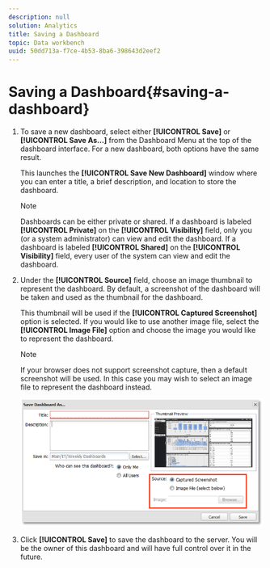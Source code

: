 ```yaml
---
description: null
solution: Analytics
title: Saving a Dashboard
topic: Data workbench
uuid: 50dd713a-f7ce-4b53-8ba6-398643d2eef2
---
```


# Saving a Dashboard{#saving-a-dashboard}

1. To save a new dashboard, select either **[!UICONTROL Save]** or **[!UICONTROL Save As…]** from the Dashboard Menu at the top of the dashboard interface. For a new dashboard, both options have the same result.

   This launches the **[!UICONTROL Save New Dashboard]** window where you can enter a title, a brief description, and location to store the dashboard. 

   >[!NOTE]
   >
   >Dashboards can be either private or shared. If a dashboard is labeled **[!UICONTROL Private]** on the **[!UICONTROL Visibility]** field, only you (or a system administrator) can view and edit the dashboard. If a dashboard is labeled **[!UICONTROL Shared]** on the **[!UICONTROL Visibility]** field, every user of the system can view and edit the dashboard.

1. Under the **[!UICONTROL Source]** field, choose an image thumbnail to represent the dashboard. By default, a screenshot of the dashboard will be taken and used as the thumbnail for the dashboard.

   This thumbnail will be used if the **[!UICONTROL Captured Screenshot]** option is selected. If you would like to use another image file, select the **[!UICONTROL Image File]** option and choose the image you would like to represent the dashboard. 

   >[!NOTE]
   >
   >If your browser does not support screenshot capture, then a default screenshot will be used. In this case you may wish to select an image file to represent the dashboard instead.

   ![](assets/save.png)

1. Click **[!UICONTROL Save]** to save the dashboard to the server. You will be the owner of this dashboard and will have full control over it in the future.

